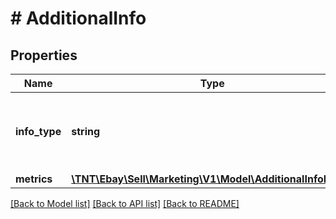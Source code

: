 # # AdditionalInfo

## Properties

Name | Type | Description | Notes
------------ | ------------- | ------------- | -------------
**info_type** | **string** | The type of additional information provided for the suggested keyword.&lt;br /&gt;&lt;br /&gt;&lt;strong&gt;Valid Value:&lt;/strong&gt; &lt;code&gt;KEYWORD_INSIGHTS&lt;/code&gt; For implementation help, refer to &lt;a href&#x3D;&#39;https://developer.ebay.com/api-docs/sell/marketing/types/pls:AdditionalInfoEnum&#39;&gt;eBay API documentation&lt;/a&gt; | [optional]
**metrics** | [**\TNT\Ebay\Sell\Marketing\V1\Model\AdditionalInfoData[]**](AdditionalInfoData.md) | A list of additional data provided for the suggested keyword. | [optional]

[[Back to Model list]](../../README.md#models) [[Back to API list]](../../README.md#endpoints) [[Back to README]](../../README.md)
